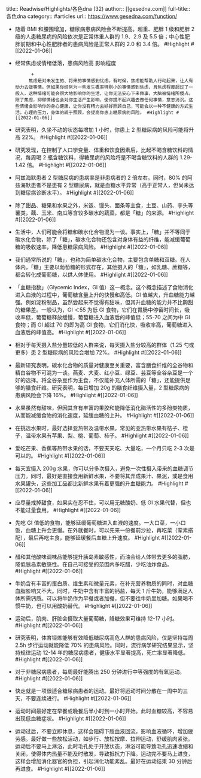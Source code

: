 title:: Readwise/Highlights/各色dna (32)
author:: [[gesedna.com]]
full-title:: 各色dna
category:: #articles
url:: https://www.gesedna.com/function/

- 随着 BMI 和腰围增加，糖尿病患病风险会不断提高。超重、肥胖 1 级和肥胖 2 级的人患糖尿病的风险依次是正常体重人群的 1.9、2.9 及 5.5 倍；中心性肥胖前期和中心性肥胖者的患病风险是正常人群的 2.0 和 3.4 倍。 #Highlight #[[2022-01-06]]
- 经常焦虑或情绪低落，患病风险高 
        影响程度
        
            +
           焦虑是对未发生的、将来的事情感到忧虑。有时候，焦虑能帮助人行动起来，让人有动力去做事情。但如果你经常为一些发生概率特别小的事情感到焦虑，且焦虑程度超过了一般人，这种情绪可能会很大地影响你的生活，让你无法安心下来做事，大脑被情绪所侵占。除了焦虑，抑郁情绪也会对你生活产生影响，使你提不起兴趣去做任何事情，意志消沉。这些情绪会影响你的身心健康，让你没有精力去好好照顾自己，可能会以一种不健康的方式生活。心理的压力，身体的疏于照顾，会提高你患上糖尿病的风险。 #Highlight #[[2022-01-06]]
- 研究表明，久坐不动的状态每增加 1 小时，你患上 2 型糖尿病的风险可能将升高 22%。 #Highlight #[[2022-01-06]]
- 研究发现，在控制了人口学变量、体重和饮食因素后，比起不喝含糖饮料的情况，每周喝 2 瓶含糖饮料，得糖尿病的风险将是不喝含糖饮料的人群的 1.29-1.42 倍。 #Highlight #[[2022-01-06]]
- 阿兹海默患者 2 型糖尿病的患病率是非患病者的 2 倍左右。同时，80% 的阿兹海默患者不是患有 2 型糖尿病，就是血糖水平异常（高于正常人，但尚未达到糖尿病诊断水平）。 #Highlight #[[2022-01-06]]
- 除了甜品、糖果和水果之外，米饭、馒头、面条等主食，土豆、山药、芋头等薯类，藕、玉米、南瓜等含较多碳水的蔬菜，都是「糖」的来源。 #Highlight #[[2022-01-06]]
- 生活中，人们可能会将糖和碳水化合物混为一谈。事实上，「糖」并不等同于碳水化合物，除了「糖」，碳水化合物还包含对身体有益的纤维，能减缓葡萄糖的吸收速率，降低患糖尿病风险。 #Highlight #[[2022-01-06]]
- 我们通常所说的「糖」，也称为简单碳水化合物，主要包含单糖和双糖。在人体内，「糖」主要以葡萄糖的形式存在，其他摄入的「糖」，如乳糖、蔗糖等，都会转化成葡萄糖，以供人体使用。 #Highlight #[[2022-01-06]]
- 「血糖指数」（Glycemic Index，GI 值）这一概念。这个概念描述了食物消化进入血液的过程中，葡萄糖含量上升的快慢和高低。GI 值越大，升血糖能力越强。例如淀粉制品，虽然尝起来不觉得有甜味，但其升血糖的能力并不比齁甜的糖果差。一般认为，GI ＜55 为低 GI 食物，它们在胃肠中停留时间长，吸收率低，葡萄糖释放缓慢，葡萄糖进入血液后的峰值低；55-70 之间为中 GI 食物；而 GI 超过 70 的即为高 GI 食物，它们消化快，吸收率高，葡萄糖进入血液后的峰值高。 #Highlight #[[2022-01-06]]
- 相对于每天摄入盐分量较低的人群来说，每天摄入盐分较高的群体（1.25 勺或更多）患 2 型糖尿病的风险会增加 72%。 #Highlight #[[2022-01-06]]
- 最新研究表明，碳水化合物的质量对健康至关重要，富含膳食纤维的全谷物和精白谷物不可混为一谈。燕麦、大麦、红小豆、绿豆、芸豆等全谷杂豆是一个好的选择。将全谷杂豆作为主食，不仅能补充人体所需的「糖」，还能提供足够的膳食纤维。研究表明，每日增加 20g 的膳食纤维摄入量，2 型糖尿病的患病风险会下降 16%。 #Highlight #[[2022-01-06]]
- 水果虽然有甜味，但因其含有丰富的果胶和能降低消化酶活性的多酚类物质，从而能减缓食物的消化速度，延缓血糖的上升。 #Highlight #[[2022-01-06]]
- 在挑选水果时，最好选择亚热带及温带水果。常见的亚热带水果有桔子、橙子，温带水果有苹果、梨、桃、葡萄、柿子。 #Highlight #[[2022-01-06]]
- 爱吃芒果、香蕉等热带水果的话，不要天天吃、大量吃，一个月只吃 2-3 次是可以的。 #Highlight #[[2022-01-06]]
- 每天宜摄入 200g 水果，你可以分多次摄入，避免一次性摄入带来的血糖调节压力。同时，最好是直接食用新鲜水果，不要将其弄成果汁、果泥，或是食用水果罐头，这些加工品都比新鲜水果有着更强的升血糖能力。 #Highlight #[[2022-01-06]]
- 应尽量戒掉甜食，如果实在忍不住，可以用无糖酸奶、低 GI 水果代替，但也不能过量食用。 #Highlight #[[2022-01-06]]
- 先吃 GI 值低的食物，能够延缓葡萄糖进入血液的速度。一大口菜，一小口饭，血糖上升会更慢。在外就餐时，可以先来一份餐前沙拉，再吃菜（荤素搭配），最后再吃主食，能够延缓餐后血糖上升速度。 #Highlight #[[2022-01-06]]
- 醋和其他酸味调味品能够提升胰岛素敏感性，而油会给人体带去更多的脂肪，降低胰岛素敏感性。在自己可接受的范围内多吃醋，少吃油炸食品。 #Highlight #[[2022-01-06]]
- 牛奶含有丰富的蛋白质、维生素和微量元素，在补充营养物质的同时，对血糖血脂影响又不大。同时，牛奶中含有丰富的钙盐，每天 1 斤牛奶，能够满足人体所需钙质。可以将牛奶作为早餐或者加餐，但不要往牛奶里加糖。如果喝不惯牛奶，也可以用酸奶替代。 #Highlight #[[2022-01-06]]
- 运动后，肌肉、肝脏会摄取大量葡萄糖，降糖效果可维持 12-17 小时。 #Highlight #[[2022-01-06]]
- 研究表明，体育锻炼能够有效降低糖尿病高危人群的患病风险，仅是坚持每周 2.5h 步行运动就能降低 70% 的患病风险。同时，流行病学研究结果显示，坚持规律运动 12-14 年的糖尿病患者，健康水平显著提高，死亡率显著降低。 #Highlight #[[2022-01-06]]
- 对于非糖尿病患者，每周最好能腾出 250 分钟进行中等强度的有氧运动。 #Highlight #[[2022-01-06]]
- 快走就是一项很适合糖尿病患者的运动。最好将运动时间分散在一周中的三天，不要连续进行。 #Highlight #[[2022-01-06]]
- 运动时间最好定在早餐或晚餐后半小时到一小时开始。此时血糖较高，不容易出现低血糖症状。 #Highlight #[[2022-01-06]]
- 运动过后，不要立即休息，这样会阻碍下肢血液回流，影响血液循环，增加疲劳感。最好做一些放松活动，如步行、放松按摩、拉伸运动，舒缓肌肉紧张。运动后不要马上淋浴，此时毛孔处于开放状态，淋浴可能导致毛孔迅速收缩和关闭，使得体内热量不能及时散发，导致抵抗力下降。运动完不要马上进食，这样会增加消化器官的负担，引起消化功能紊乱。最好在运动结束 30 分钟后再进食。 #Highlight #[[2022-01-06]]